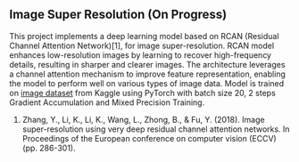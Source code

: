 ## Image Super Resolution (On Progress)

This project implements a deep learning model based on RCAN (Residual Channel Attention Network)[1], for image super-resolution. RCAN model enhances low-resolution images by learning to recover high-frequency details, resulting in sharper and clearer images. The architecture leverages a channel attention mechanism to improve feature representation, enabling the model to perform well on various types of image data. Model is trained on [image dataset][kaggle] from Kaggle  using PyTorch with batch size 20, 2 steps Gradient Accumulation and Mixed Precision Training.

1. Zhang, Y., Li, K., Li, K., Wang, L., Zhong, B., & Fu, Y. (2018). Image super-resolution using very deep residual channel attention networks. In Proceedings of the European conference on computer vision (ECCV) (pp. 286-301).

[kaggle]:https://www.kaggle.com/datasets/quadeer15sh/image-super-resolution-from-unsplash